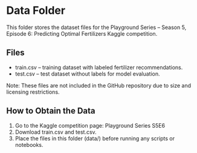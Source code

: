 # Data Folder

This folder stores the dataset files for the Playground Series – Season 5, Episode 6: Predicting Optimal Fertilizers Kaggle competition.

## Files
* train.csv – training dataset with labeled fertilizer recommendations.
* test.csv – test dataset without labels for model evaluation.

Note: These files are not included in the GitHub repository due to size and licensing restrictions.

## How to Obtain the Data
1. Go to the Kaggle competition page: Playground Series S5E6
2.	Download train.csv and test.csv.
3.	Place the files in this folder (data/) before running any scripts or notebooks.